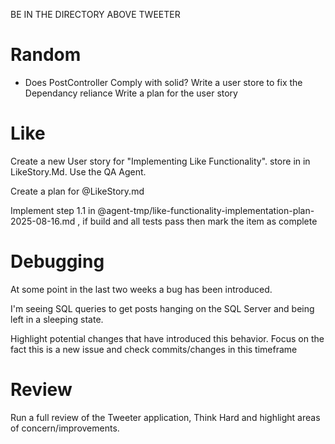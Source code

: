 BE IN THE DIRECTORY ABOVE TWEETER

# Random
* Does PostController Comply with solid? 
   Write a user store to fix the Dependancy reliance
   Write a plan for the user story


# Like

Create a new User story for "Implementing Like Functionality". store in in LikeStory.Md. Use the QA Agent. 

Create a plan for @LikeStory.md     

Implement step 1.1 in @agent-tmp/like-functionality-implementation-plan-2025-08-16.md , if build and all tests pass then mark the item as complete  


# Debugging

At some point in the last two weeks a bug has been introduced.

I'm seeing SQL queries to get posts hanging on the SQL Server and being left in a sleeping state.

Highlight potential changes that have introduced this behavior. Focus on the fact this is a new issue and check commits/changes in this timeframe

# Review

Run a full review of the Tweeter application, Think Hard and highlight areas of concern/improvements.
